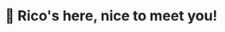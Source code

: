 # 👋 Rico's here, nice to meet you!

<!---
ricogann/ricogann is a ✨ special ✨ repository because its `README.md` (this file) appears on your GitHub profile.
You can click the Preview link to take a look at your changes.
--->
